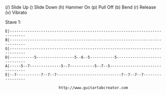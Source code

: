 (/) Slide Up  (\) Slide Down  (h) Hammer On  (p) Pull Off  (b) Bend (r) Release (v) Vibrato

Stave 1:
```
E|-----------------------------------------------------------------------------
B|-----------------------------------------------------------------------------
G|-----------------------------------------------------------------------------
D|-----------5-----------------5--6--5-----------5-----------------------------
A|-----5--7--------------5--7-----------5--7--5--------------------------------
E|--7-----------7--7--7-----------------------------7--7--7--7-----------------
```
							http://www.guitartabcreator.com